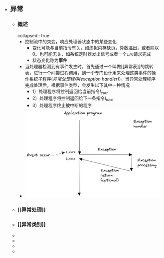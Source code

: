 - ## 异常
	- ### 概述
	  collapsed:: true
		- 控制流中的突变，响应处理器状态中的某些变化
			- 变化可能与当前指令有关，如虚拟内存缺页，算数溢出，或者除以0。也可能无关，如系统定时器发出信号或者一个`I/O`请求完成
			- 状态变化称为**事件**
		- 当处理器检测到有事件发生时，首先通过一个叫做[[异常表]]的跳转表，进行一个间接过程调用，到一个专门设计用来处理这类事件的操作系统子程序(_异常处理程序(exception handler)_)。当异常处理程序完成处理后，根据事件类型，会发生以下其中一种情况
			- 1）处理程序将控制返回给当前指令$I_{curr}$
			- 2）处理程序将控制返回给下一条指令$I_{next}$
			- 3）处理程序终止被中断的程序
		- ![image.png](../assets/image_1652684047405_0.png)
	- ### [[异常处理]]
	- ### [[异常类别]]
	-
	-
	-
	-